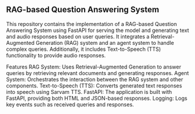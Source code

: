 ## RAG-based Question Answering System
This repository contains the implementation of a RAG-based Question Answering System using FastAPI for serving the model and generating text and audio responses based on user queries. It integrates a Retrieval-Augmented Generation (RAG) system and an agent system to handle complex queries. Additionally, it includes Text-to-Speech (TTS) functionality to provide audio responses.

Features
RAG System: Uses Retrieval-Augmented Generation to answer queries by retrieving relevant documents and generating responses.
Agent System: Orchestrates the interaction between the RAG system and other components.
Text-to-Speech (TTS): Converts generated text responses into speech using Sarvam TTS.
FastAPI: The application is built with FastAPI, providing both HTML and JSON-based responses.
Logging: Logs key events such as received queries and responses.
